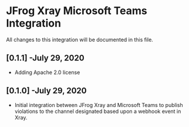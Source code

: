 # JFrog Xray Microsoft Teams Integration
All changes to this integration will be documented in this file.

## [0.1.1] -July 29, 2020
* Adding Apache 2.0 license

## [0.1.0] -July 29, 2020
* Initial integration between JFrog Xray and Microsoft Teams to publish violations to the channel designated based upon a webhook event in Xray.
